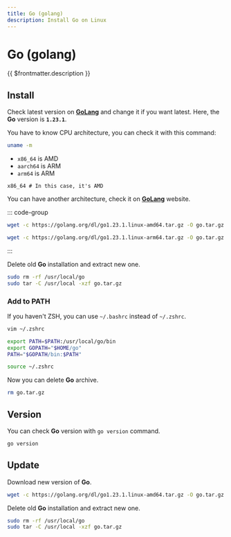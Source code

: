 ```yaml
---
title: Go (golang)
description: Install Go on Linux
---
```


# Go (golang)

{{ $frontmatter.description }}

## Install

Check latest version on [**GoLang**](https://golang.org/dl/) and change it if you want latest. Here, the **Go** version is **`1.23.1`**.

You have to know CPU architecture, you can check it with this command:

```sh
uname -m
```

- `x86_64` is AMD
- `aarch64` is ARM
- `arm64` is ARM

```sh:output
x86_64 # In this case, it's AMD
```

You can have another architecture, check it on [**GoLang**](https://golang.org/dl/) website.

::: code-group

```sh [AMD]
wget -c https://golang.org/dl/go1.23.1.linux-amd64.tar.gz -O go.tar.gz
```

```sh [ARM]
wget -c https://golang.org/dl/go1.23.1.linux-arm64.tar.gz -O go.tar.gz
```

:::

Delete old **Go** installation and extract new one.

```sh
sudo rm -rf /usr/local/go
sudo tar -C /usr/local -xzf go.tar.gz
```

### Add to PATH

If you haven't ZSH, you can use `~/.bashrc` instead of `~/.zshrc`.

```sh
vim ~/.zshrc
```

```sh [~/.zshrc]
export PATH=$PATH:/usr/local/go/bin
export GOPATH="$HOME/go"
PATH="$GOPATH/bin:$PATH"
```

```sh
source ~/.zshrc
```

Now you can delete **Go** archive.

```sh
rm go.tar.gz
```

## Version

You can check **Go** version with `go version` command.

```sh
go version
```

## Update

Download new version of **Go**.

```sh
wget -c https://golang.org/dl/go1.23.1.linux-amd64.tar.gz -O go.tar.gz
```

Delete old **Go** installation and extract new one.

```sh
sudo rm -rf /usr/local/go
sudo tar -C /usr/local -xzf go.tar.gz
```
